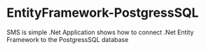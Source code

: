 # EntityFramework-PostgressSQL
SMS is simple .Net Application shows how to connect .Net Entity Framework to the PostgressSQL database

